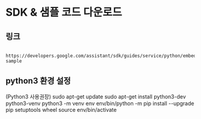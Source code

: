# SDK & 샘플 코드 다운로드

## 링크
      https://developers.google.com/assistant/sdk/guides/service/python/embed/install-sample  
          

## python3 환경 설정
(Python3 사용권장)
      sudo apt-get update
      sudo apt-get install python3-dev python3-venv
      python3 -m venv env
      env/bin/python -m pip install --upgrade pip setuptools wheel
      source env/bin/activate
